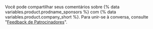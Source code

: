 Você pode compartilhar seus comentários sobre {% data variables.product.prodname_sponsors %} com {% data variables.product.company_short %}. Para unir-se à conversa, consulte "[Feedback de Patrocinadores](https://github.com/orgs/community/discussions/categories/sponsors)".
